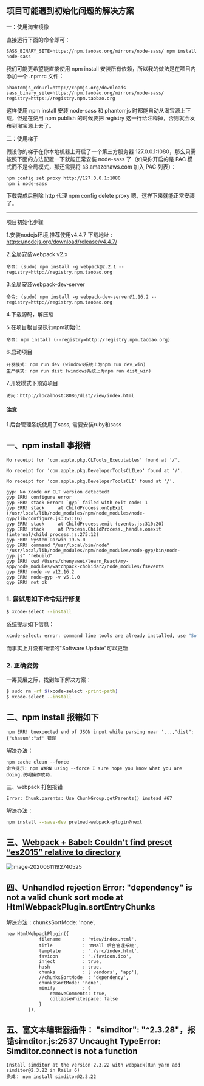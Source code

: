 ﻿项目可能遇到初始化问题的解决方案
------------------------------------------------------------------------------------------------------------------------------------------------
一：使用淘宝镜像

直接运行下面的命令即可：

	SASS_BINARY_SITE=https://npm.taobao.org/mirrors/node-sass/ npm install node-sass

我们可能更希望能直接使用 npm install 安装所有依赖，所以我的做法是在项目内添加一个 .npmrc 文件：

	phantomjs_cdnurl=http://cnpmjs.org/downloads
	sass_binary_site=https://npm.taobao.org/mirrors/node-sass/
	registry=https://registry.npm.taobao.org
 

这样使用 npm install 安装 node-sass 和 phantomjs 时都能自动从淘宝源上下载，但是在使用 npm publish 的时候要把 registry 这一行给注释掉，否则就会发布到淘宝源上去了。

二：使用梯子

假设你的梯子在你本地机器上开启了一个第三方服务器 127.0.0.1:1080，那么只需按照下面的方法配置一下就能正常安装 node-sass 了（如果你开启的是 PAC 模式而不是全局模式，那还需要将 s3.amazonaws.com 加入 PAC 列表）：

	npm config set proxy http://127.0.0.1:1080
	npm i node-sass

下载完成后删除 http 代理
	npm config delete proxy
嗯，这样下来就能正常安装了。

------------------------------------------------------------------------------------------------------------------------------------------------

项目初始化步骤

1.安装nodejs环境,推荐使用v4.4.7
    下载地址 : https://nodejs.org/download/release/v4.4.7/

2.全局安装webpack v2.x
	
	命令: (sudo) npm install -g webpack@2.2.1 --registry=http://registry.npm.taobao.org

3.全局安装webpack-dev-server
   
    命令: (sudo) npm install -g webpack-dev-server@1.16.2 --registry=http://registry.npm.taobao.org

4.下载源码，解压缩

5.在项目根目录执行npm初始化
    
    命令: npm install (--registry=http://registry.npm.taobao.org)

6.启动项目
    
    开发模式: npm run dev (windows系统上为npm run dev_win)
    生产模式: npm run dist (windows系统上为npm run dist_win)

7.开发模式下预览项目
    
	访问：http://localhost:8086/dist/view/index.html


#### 注意
1.后台管理系统使用了sass, 需要安装ruby和sass
## 一、npm install 事报错

```
No receipt for 'com.apple.pkg.CLTools_Executables' found at '/'.

No receipt for 'com.apple.pkg.DeveloperToolsCLILeo' found at '/'.

No receipt for 'com.apple.pkg.DeveloperToolsCLI' found at '/'.

gyp: No Xcode or CLT version detected!
gyp ERR! configure error
gyp ERR! stack Error: `gyp` failed with exit code: 1
gyp ERR! stack     at ChildProcess.onCpExit (/usr/local/lib/node_modules/npm/node_modules/node-gyp/lib/configure.js:351:16)
gyp ERR! stack     at ChildProcess.emit (events.js:310:20)
gyp ERR! stack     at Process.ChildProcess._handle.onexit (internal/child_process.js:275:12)
gyp ERR! System Darwin 19.5.0
gyp ERR! command "/usr/local/bin/node" "/usr/local/lib/node_modules/npm/node_modules/node-gyp/bin/node-gyp.js" "rebuild"
gyp ERR! cwd /Users/chenyawei/learn_React/my-app/node_modules/watchpack-chokidar2/node_modules/fsevents
gyp ERR! node -v v12.16.2
gyp ERR! node-gyp -v v5.1.0
gyp ERR! not ok

```

### 1. 尝试用如下命令进行修复

```bash
$ xcode-select --install
```

系统提示如下信息：

```bash
xcode-select: error: command line tools are already installed, use "Software Update" to install updates
```

而事实上并没有所谓的"Software Update"可以更新

### 2. 正确姿势

一筹莫展之际，找到如下解决方案：

```bash
$ sudo rm -rf $(xcode-select -print-path)
$ xcode-select --install
```

## 二、npm install 报错如下

```
npm ERR! Unexpected end of JSON input while parsing near '...,"dist":{"shasum":"af' 错误
```

解决办法：

```
npm cache clean --force
命令提示: npm WARN using --force I sure hope you know what you are doing.说明操作成功.
```

三、webpack 打包报错

```
Error: Chunk.parents: Use ChunkGroup.getParents() instead #67
```

解决办法：

```bash
npm install --save-dev preload-webpack-plugin@next
```

## 三、[Webpack + Babel: Couldn't find preset “es2015” relative to directory](https://stackoverflow.com/questions/40188578/webpack-babel-couldnt-find-preset-es2015-relative-to-directory)

![image-20200611192740525](https://tva1.sinaimg.cn/large/007S8ZIlgy1gfokpmb9zjj30u00vn7do.jpg)

## 四、Unhandled rejection Error: "dependency" is not a valid chunk sort mode at HtmlWebpackPlugin.sortEntryChunks 

解决方法：chunksSortMode: 'none',

```
new HtmlWebpackPlugin({
            filename        : 'view/index.html',
            title           : 'MMall 后台管理系统',
            template        : './src/index.html',
            favicon         : './favicon.ico',
            inject          : true,
            hash            : true,
            chunks          : ['vendors', 'app'],
            //chunksSortMode  : 'dependency',
            chunksSortMode: 'none',
            minify          : {
                removeComments: true,
                collapseWhitespace: false
            }
        }),
```

## 五、富文本编辑器插件： "simditor": "^2.3.28"，报错simditor.js:2537 Uncaught TypeError: Simditor.connect is not a function

```
Install simditor at the version 2.3.22 with webpack(Run yarn add simditor@2.3.22 in Rails 6)
换成： npm install simditor@2.3.22
```

